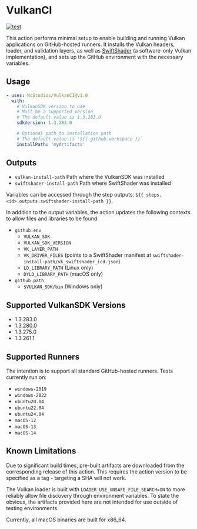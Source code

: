 # VulkanCI

[![test](https://github.com/NcStudios/VulkanCI/actions/workflows/test.yml/badge.svg)](https://github.com/NcStudios/VulkanCI/actions/workflows/test.yml)

This action performs minimal setup to enable building and running Vulkan applications on GitHub-hosted runners. It installs the Vulkan headers, loader, and validation layers, as well as [SwiftShader](https://github.com/google/swiftshader) (a software-only Vulkan implementation), and sets up the GitHub environment with the necessary variables.

## Usage
```yaml
- uses: NcStudios/VulkanCI@v1.0
  with:
    # VulkanSDK version to use
    # Must be a supported version
    # The default value is 1.3.283.0
    sdkVersion: 1.3.283.0

    # Optional path to installation path
    # The default value is '${{ github.workspace }}`
    installPath: 'myArtifacts'
```

## Outputs
- `vulkan-install-path` Path where the VulkanSDK was installed
- `swiftshader-install-path` Path where SwiftShader was installed

Variables can be accessed through the step outputs: `${{ steps.<id>.outputs.swiftshader-install-path }}`.

In addition to the output variables, the action updates the following contexts to allow files and libraries to be found:
- `github.env`
  - `VULKAN_SDK`
  - `VULKAN_SDK_VERSION`
  - `VK_LAYER_PATH`
  - `VK_DRIVER_FILES` (points to a SwiftShader manifest at `swiftshader-install-path/vk_swiftshader_icd.json`)
  - `LD_LIBRARY_PATH` (Linux only)
  - `DYLD_LIBRARY_PATH` (macOS only)
- `github.path`
  - `$VULKAN_SDK/bin` (Windows only)

## Supported VulkanSDK Versions
- 1.3.283.0
- 1.3.280.0
- 1.3.275.0
- 1.3.261.1

## Supported Runners
The intention is to support all standard GitHub-hosted runners. Tests currently run on:
- `windows-2019`
- `windows-2022`
- `ubuntu20.04`
- `ubuntu22.04`
- `ubuntu24.04`
- `macOS-12`
- `macOS-13`
- `macOS-14`

## Known Limitations
Due to significant build times, pre-built artifacts are downloaded from the corresponding release of this action. This requires the action version to be specified as a tag - targeting a SHA will not work.

The Vulkan loader is built with `LOADER_USE_UNSAFE_FILE_SEARCH=ON` to more reliably allow file discovery through environment variables. To state the obvious, the artifacts provided here are not intended for use outside of testing environments.

Currently, all macOS binaries are built for x86_64.
